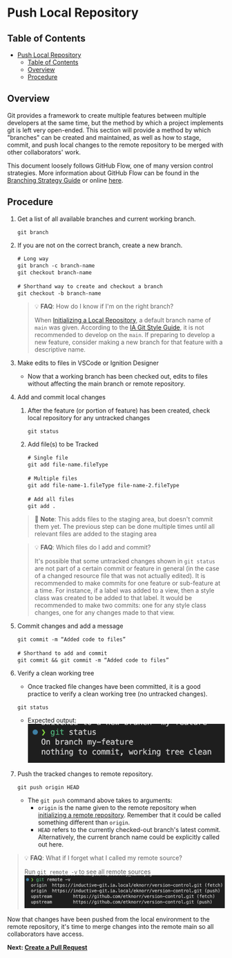 # Push Local Repository

## Table of Contents

- [Push Local Repository](#push-local-repository)
  - [Table of Contents](#table-of-contents)
  - [Overview](#overview)
  - [Procedure](#procedure)

## Overview

Git provides a framework to create multiple features between multiple developers at the same time, but the method by which a project implements git is left very open-ended. This section will provide a method by which "branches" can be created and maintained, as well as how to stage, commit, and push local changes to the remote repository to be merged with other collaborators' work.

This document loosely follows GitHub Flow, one of many version control strategies. More information about GitHub Flow can be found in the [Branching Strategy Guide](Branching%20Strategy.md) or online [here](https://docs.github.com/en/enterprise-server@3.7/get-started/quickstart/github-flow).

## Procedure

1. Get a list of all available branches and current working branch.

    ```shell
    git branch
    ```

2. If you are not on the correct branch, create a new branch.

    ```shell
    # Long way
    git branch -c branch-name
    git checkout branch-name

    # Shorthand way to create and checkout a branch
    git checkout -b branch-name
    ```

    > :bulb: **FAQ**: How do I know if I'm on the right branch?
    >  
    > When [Initializing a Local Repository](Initialize%20a%20Local%20Repository.md), a default branch name of `main` was given. According to the [IA Git Style Guide](https://inductive-git.ia.local/eknorr/git-style-guide.git), it is not recommended to develop on the `main`. If preparing to develop a new feature, consider making a new branch for that feature with a descriptive name.

3. Make edits to files in VSCode or Ignition Designer
   - Now that a working branch has been checked out, edits to files without affecting the main branch or remote repository.

4. Add and commit local changes
   1. After the feature (or portion of feature) has been created, check local repository for any untracked changes

        ```shell
        git status
        ```

   2. Add file(s) to be Tracked

        ```shell
        # Single file
        git add file-name.fileType

        # Multiple files
        git add file-name-1.fileType file-name-2.fileType

        # Add all files
        git add . 
        ```

    > :memo: **Note**: This adds files to the staging area, but doesn't commit them yet. The previous step can be done multiple times until all relevant files are added to the staging area

    > :bulb: **FAQ**: Which files do I add and commit?
    >
    > It's possible that some untracked changes shown in `git status` are not part of a certain commit or feature in general (in the case of a changed resource file that was not actually edited). It is recommended to make commits for one feature or sub-feature at a time. For instance, if a label was added to a view, then a style class was created to be added to that label. It would be recommended to make two commits: one for any style class changes, one for any changes made to that view.

5. Commit changes and add a message

    ```shell
    git commit -m “Added code to files”

    # Shorthand to add and commit 
    git commit && git commit -m “Added code to files”
    ```

6. Verify a clean working tree
   - Once tracked file changes have been committed, it is a good practice to verify a clean working tree (no untracked changes).

    ```shell
    git status
    ```

   - Expected output: ![Clean Working Tree](images/clean-working-tree.png)

7. Push the tracked changes to remote repository.

    ```shell
    git push origin HEAD
    ```

    - The `git push` command above takes to arguments:
      - `origin` is the name given to the remote repository when [initializing a remote repository](Initialize%20a%20Local%20Repository.md). Remember that it could be called something different than `origin`.
      - `HEAD` refers to the currently checked-out branch's latest commit. Alternatively, the current branch name could be explicitly called out here.

> :bulb: **FAQ**: What if I forget what I called my remote source?
>
> Run `git remote -v` to see all remote sources
> ![Remote Sources](images/remote-sources.png)

Now that changes have been pushed from the local environment to the remote repository, it's time to merge changes into the remote main so all collaborators have access.

**Next: [Create a Pull Request](Create%20a%20Pull%20Request.md)**
